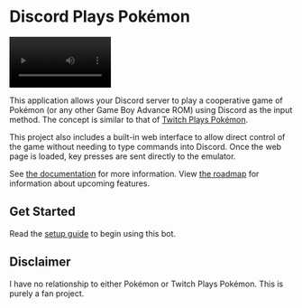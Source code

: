 # Discord Plays Pokémon

<video src='https://github.com/shepherdjerred/discord-plays-pokemon/raw/refs/heads/main/docs/docs/assets/videos/demo.mp4' width=180></video>

This application allows your Discord server to play a cooperative game of Pokémon (or any other Game Boy Advance ROM) using Discord as the input method. The concept is similar to that of [Twitch Plays Pokémon](https://en.wikipedia.org/wiki/Twitch_Plays_Pok%C3%A9mon).

This project also includes a built-in web interface to allow direct control of the game without needing to type commands into Discord. Once the web page is loaded, key presses are sent directly to the emulator.

See [the documentation](https://docs.discord-plays-pokemon.com/) for more information. View [the roadmap](./ROADMAP.md) for information about upcoming features.

## Get Started

Read the [setup guide](https://docs.discord-plays-pokemon.com/user/) to begin using this bot.

## Disclaimer

I have no relationship to either Pokémon or Twitch Plays Pokémon. This is purely a fan project.
